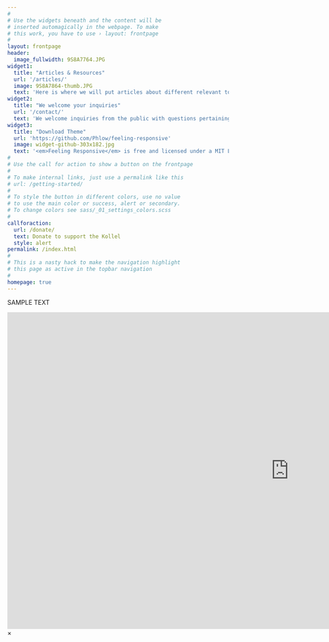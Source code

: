 ```yaml
---
#
# Use the widgets beneath and the content will be
# inserted automagically in the webpage. To make
# this work, you have to use › layout: frontpage
#
layout: frontpage
header:
  image_fullwidth: 9S8A7764.JPG
widget1:
  title: "Articles & Resources"
  url: '/articles/'
  image: 9S8A7864-thumb.JPG
  text: 'Here is where we will put articles about different relevant topics'
widget2:
  title: "We welcome your inquiries"
  url: '/contact/'
  text: 'We welcome inquiries from the public with questions pertaining to personal and business ethics, with a special emphasis on the integration of "business halacha" as it pertains to the modern business world.  We strive to provide clear answers to the issues that you may confront.'
widget3:
  title: "Download Theme"
  url: 'https://github.com/Phlow/feeling-responsive'
  image: widget-github-303x182.jpg
  text: '<em>Feeling Responsive</em> is free and licensed under a MIT License. Make it your own and start building. Grab the <a href="https://github.com/Phlow/feeling-responsive/tree/bare-bones-version">Bare-Bones-Version</a> for a fresh start or learn how to use it with the <a href="https://github.com/Phlow/feeling-responsive/tree/gh-pages">education-version</a> with sample posts and images. Then tell me via Twitter <a href="http://twitter.com/phlow">@phlow</a>.'
#
# Use the call for action to show a button on the frontpage
#
# To make internal links, just use a permalink like this
# url: /getting-started/
#
# To style the button in different colors, use no value
# to use the main color or success, alert or secondary.
# To change colors see sass/_01_settings_colors.scss
#
callforaction:
  url: /donate/
  text: Donate to support the Kollel
  style: alert
permalink: /index.html
#
# This is a nasty hack to make the navigation highlight
# this page as active in the topbar navigation
#
homepage: true
---
```

<p>SAMPLE TEXT</p>
<div id="videoModal" class="reveal-modal large" data-reveal="">
  <div class="flex-video widescreen vimeo" style="display: block;">
    <iframe width="1280" height="720" src="https://www.youtube.com/embed/3b5zCFSmVvU" frameborder="0" allowfullscreen></iframe>
  </div>
  <a class="close-reveal-modal">&#215;</a>
</div>
